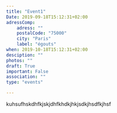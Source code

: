 ```yaml
---
title: "Event1"
Date: 2019-09-18T15:12:31+02:00
adressComp:
    adress: ""
    postalCode: "75000"
    city: "Paris"
    label: "égouts"
when: 2019-10-18T15:12:31+02:00
desciption: ""
photos: ""
draft: True
important: False
association: ""
type: "events"

---
```


kuhsufhskdhfkjskjdhfkhdkjhkjsdkjhsdfkjhsf
